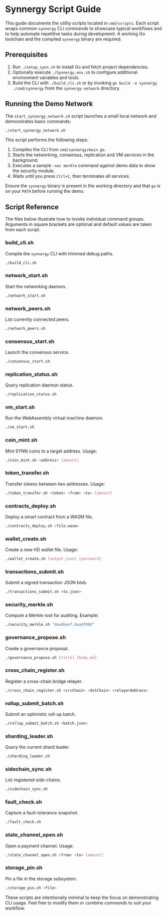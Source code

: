 # Synnergy Script Guide

This guide documents the utility scripts located in `cmd/scripts`. Each script wraps common `synnergy` CLI commands to showcase typical workflows and to help automate repetitive tasks during development. A working Go toolchain and the compiled `synnergy` binary are required.

## Prerequisites

1. Run `./setup_synn.sh` to install Go and fetch project dependencies.
2. Optionally execute `./Synnergy.env.sh` to configure additional environment variables and tools.
3. Build the CLI with `./build_cli.sh` or by invoking `go build -o synnergy ./cmd/synnergy` from the `synnergy-network` directory.

## Running the Demo Network

The `start_synnergy_network.sh` script launches a small local network and demonstrates basic commands:

```bash
./start_synnergy_network.sh
```

This script performs the following steps:

1. Compiles the CLI from `cmd/synnergy/main.go`.
2. Starts the networking, consensus, replication and VM services in the background.
3. Executes a sample `~sec merkle` command against demo data to show the security module.
4. Waits until you press `Ctrl+C`, then terminates all services.

Ensure the `synnergy` binary is present in the working directory and that `go` is on your `PATH` before running the demo.

## Script Reference

The files below illustrate how to invoke individual command groups. Arguments in square brackets are optional and default values are taken from each script.

### build_cli.sh
Compile the `synnergy` CLI with trimmed debug paths.

```bash
./build_cli.sh
```

### network_start.sh
Start the networking daemon.

```bash
./network_start.sh
```

### network_peers.sh
List currently connected peers.

```bash
./network_peers.sh
```

### consensus_start.sh
Launch the consensus service.

```bash
./consensus_start.sh
```

### replication_status.sh
Query replication daemon status.

```bash
./replication_status.sh
```

### vm_start.sh
Run the WebAssembly virtual machine daemon.

```bash
./vm_start.sh
```

### coin_mint.sh
Mint SYNN coins to a target address. Usage:

```bash
./coin_mint.sh <address> [amount]
```

### token_transfer.sh
Transfer tokens between two addresses. Usage:

```bash
./token_transfer.sh <token> <from> <to> [amount]
```

### contracts_deploy.sh
Deploy a smart contract from a WASM file.

```bash
./contracts_deploy.sh <file.wasm>
```

### wallet_create.sh
Create a new HD wallet file. Usage:

```bash
./wallet_create.sh [output.json] [password]
```

### transactions_submit.sh
Submit a signed transaction JSON blob.

```bash
./transactions_submit.sh <tx.json>
```

### security_merkle.sh
Compute a Merkle root for auditing. Example:

```bash
./security_merkle.sh "deadbeef,baadf00d"
```

### governance_propose.sh
Create a governance proposal.

```bash
./governance_propose.sh [title] [body.md]
```

### cross_chain_register.sh
Register a cross-chain bridge relayer.

```bash
./cross_chain_register.sh <srcChain> <dstChain> <relayerAddress>
```

### rollup_submit_batch.sh
Submit an optimistic roll-up batch.

```bash
./rollup_submit_batch.sh <batch.json>
```

### sharding_leader.sh
Query the current shard leader.

```bash
./sharding_leader.sh
```

### sidechain_sync.sh
List registered side-chains.

```bash
./sidechain_sync.sh
```

### fault_check.sh
Capture a fault-tolerance snapshot.

```bash
./fault_check.sh
```

### state_channel_open.sh
Open a payment channel. Usage:

```bash
./state_channel_open.sh <from> <to> [amount]
```

### storage_pin.sh
Pin a file in the storage subsystem.

```bash
./storage_pin.sh <file>
```

These scripts are intentionally minimal to keep the focus on demonstrating CLI usage. Feel free to modify them or combine commands to suit your workflow.
